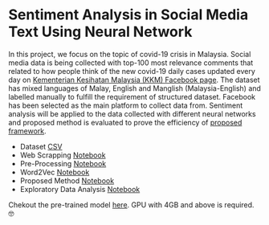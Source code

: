 # Sentiment Analysis in Social Media Text Using Neural Network

In this project, we focus on the topic of covid-19 crisis in Malaysia. Social media data is being collected with top-100 most relevance comments that related to how people think of the new covid-19 daily cases updated every day on [Kementerian Kesihatan Malaysia (KKM) Facebook page](https://www.facebook.com/kementeriankesihatanmalaysia). The dataset has mixed languages of Malay, English and Manglish (Malaysia-English) and labelled manually to fulfill the requirement of structured dataset. Facebook has been selected as the main platform to collect data from. Sentiment analysis will be applied to the data collected with different neural networks and proposed method is evaluated to prove the efficiency of [proposed framework](https://github.com/iamkatelim/Sentiment-Analysis-in-Social-Media-Text/blob/master/neural%20network/Proposed%20Method%20-%20word2vec%20%2B%20LSTM%20(emoji).ipynb).

- Dataset [CSV](https://github.com/iamkatelim/Sentiment-Analysis-in-Social-Media-Text/blob/master/dataset/with%20emoji.csv)
- Web Scrapping [Notebook](https://github.com/iamkatelim/Sentiment-Analysis-in-Social-Media-Text/blob/master/html%20to%20csv.ipynb)
- Pre-Processing [Notebook](https://github.com/iamkatelim/Sentiment-Analysis-in-Social-Media-Text/blob/master/preprocess/preprocess%20(consider%20emoji).ipynb)
- Word2Vec [Notebook](https://github.com/iamkatelim/Sentiment-Analysis-in-Social-Media-Text/blob/master/word2vec%20-%20train%20and%20visualize.ipynb)
- Proposed Method [Notebook](https://github.com/iamkatelim/Sentiment-Analysis-in-Social-Media-Text/blob/master/neural%20network/Proposed%20Method%20-%20word2vec%20%2B%20LSTM%20(emoji).ipynb)
- Exploratory Data Analysis [Notebook](https://github.com/iamkatelim/Sentiment-Analysis-in-Social-Media-Text/blob/master/EDAs/EDAs.ipynb)


Chekout the pre-trained model [here](https://limmayyann.herokuapp.com/). GPU with 4GB and above is required. 🤓
